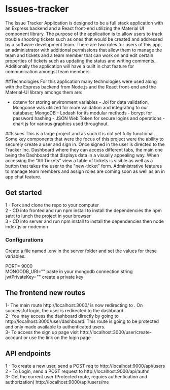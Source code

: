 # Issues-tracker
The Issue Tracker Application is designed to be a full stack application with an Express backend and a React front-end utilizing the Material UI component library. The purpose of the application is to allow users to track trouble shooting tickets such as ones that would be created and addressed by a software development team. There are two roles for users of this app, an administrator with additional permissions that allow them to manage the team and tickets and a team member that can work on and edit certain properties of tickets such as updating the status and writing comments. Additionally the application will have a built in chat feature for communication amongst team members.

##Technologies
For this application many technologies were used along with the Express backend from Node.js and the React front-end and the Material-UI library amongs them are:
- dotenv for storing environment variables - Joi for data validation, Mongoose was utilized for more validation and integrating to our database; MongoDB  - Lodash for its modular methods  - bcrypt for password hashing - JSON Web Token for secure logins and operations - chart js for various graphics used throughout.

##Issues
This is a large project and as such it is not yet fully functional.  Some key components that were the focus of this project were the ability to securely create a user and sign in.  Once signed in the user is directed to the Tracker Inc. Dashboard where they can access different tabs, the main one being the Dashboard that displays data in a visually appealing way.  When accessing the "All Tickets" view a table of tickets is visible as well as a button that takes the user to the "new-ticket" form. Administrative features to manage team members and assign roles are coming soon as well as an in app chat feature.

## Get started

1 - Fork and clone the repo to your computer  
2 - CD into fronted and run npm install to install the dependencies the npm satrt to lunch the project in your browser  
3 - CD into server and run npm install to install the dependencies then node index.js or nodemon

### Configurations

Create a file named .env in the server folder and set the values for these variables:

PORT= 9000  
MONGODB_URI="" paste in your mongodb connection string  
jwtPrivateKey="" create a private key

## The frontend new routes

1- The main route http://localhost:3000/ is now redirecting to . On successful login, the user is redirected to the dashboard.  
2- You may access the dashboard directly by going to http://localhost:3000/user/dashboard. This route is going to be protected and only made available to authenticated users.  
3- To access the sign up page visit http://localhost:3000/user/create-account or use the link on the login page

## API endpoints

1 - To create a new user, send a POST req to http://localhost:9000/api/users  
2 - To Login, send a POST request to http://localhost:9000/api/authn  
3- Get the current user (Protected route, requies authentication and authorization) http://localhost:9000/api/users/me

